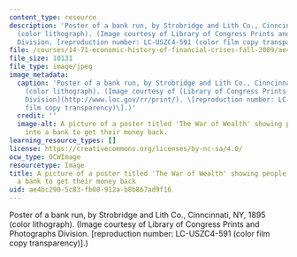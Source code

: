 ```yaml
---
content_type: resource
description: 'Poster of a bank run, by Strobridge and Lith Co., Cinncinnati, NY, 1895
  (color lithograph). (Image courtesy of Library of Congress Prints and Photographs
  Division. [reproduction number: LC-USZC4-591 (color film copy transparency)].)'
file: /courses/14-71-economic-history-of-financial-crises-fall-2009/ae4bc2905c83fb00912ab0b867ad9f16_14-71f06-th.jpg
file_size: 10131
file_type: image/jpeg
image_metadata:
  caption: 'Poster of a bank run, by Strobridge and Lith Co., Cinncinnati, NY, 1895
    (color lithograph). (Image courtesy of [Library of Congress Prints and Photographs
    Division](http://www.loc.gov/rr/print/). \[reproduction number: LC-USZC4-591 (color
    film copy transparency)\].)'
  credit: ''
  image-alt: A picture of a poster titled 'The War of Wealth' showing people running
    into a bank to get their money back.
learning_resource_types: []
license: https://creativecommons.org/licenses/by-nc-sa/4.0/
ocw_type: OCWImage
resourcetype: Image
title: A picture of a poster titled 'The War of Wealth' showing people running into
  a bank to get their money back
uid: ae4bc290-5c83-fb00-912a-b0b867ad9f16
---
```

Poster of a bank run, by Strobridge and Lith Co., Cinncinnati, NY, 1895 (color lithograph). (Image courtesy of Library of Congress Prints and Photographs Division. [reproduction number: LC-USZC4-591 (color film copy transparency)].)